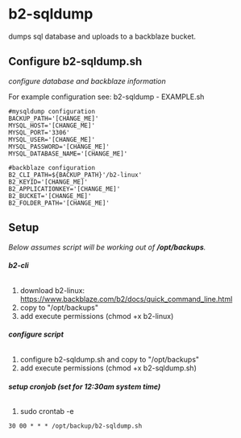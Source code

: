 # b2-sqldump
dumps sql database and uploads to a backblaze bucket.

## Configure b2-sqldump.sh
*configure database and backblaze information*

For example configuration see: b2-sqldump - EXAMPLE.sh

```
#mysqldump configuration
BACKUP_PATH='[CHANGE_ME]'
MYSQL_HOST='[CHANGE_ME]'
MYSQL_PORT='3306'
MYSQL_USER='[CHANGE_ME]'
MYSQL_PASSWORD='[CHANGE_ME]'
MYSQL_DATABASE_NAME='[CHANGE_ME]'

#backblaze configuration
B2_CLI_PATH=${BACKUP_PATH}'/b2-linux'
B2_KEYID='[CHANGE_ME]'
B2_APPLICATIONKEY='[CHANGE_ME]'
B2_BUCKET='[CHANGE_ME]'
B2_FOLDER_PATH='[CHANGE_ME]'
```

## Setup
*Below assumes script will be working out of **/opt/backups**.*

###### **b2-cli**
1. download b2-linux: https://www.backblaze.com/b2/docs/quick_command_line.html
2. copy to "/opt/backups"
3. add execute permissions (chmod +x b2-linux)

###### **configure script**
1. configure b2-sqldump.sh and copy to "/opt/backups"
2. add execute permissions (chmod +x b2-sqldump.sh)

###### **setup cronjob (set for 12:30am system time)**
1. sudo crontab -e
```
30 00 * * * /opt/backup/b2-sqldump.sh
```
